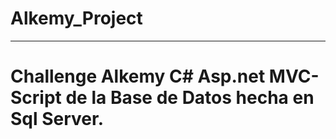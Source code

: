 # Alkemy_Project
<hr>


<h1> Challenge Alkemy C# Asp.net MVC- Script de la Base de Datos hecha en Sql Server. 
